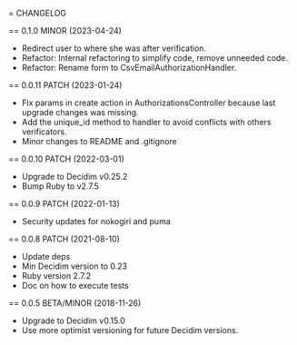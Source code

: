 = CHANGELOG

== 0.1.0 MINOR (2023-04-24)
- Redirect user to where she was after verification.
- Refactor: Internal refactoring to simplify code, remove unneeded code.
- Refactor: Rename form to CsvEmailAuthorizationHandler.

== 0.0.11 PATCH (2023-01-24)
- Fix params in create action in AuthorizationsController because last upgrade changes was missing.
- Add the unique_id method to handler to avoid conflicts with others verificators.
- Minor changes to README and .gitignore

== 0.0.10 PATCH (2022-03-01)
- Upgrade to Decidim v0.25.2
- Bump Ruby to v2.7.5

== 0.0.9 PATCH (2022-01-13)
- Security updates for nokogiri and puma

== 0.0.8 PATCH (2021-08-10)
- Update deps
- Min Decidim version to 0.23
- Ruby version 2.7.2
- Doc on how to execute tests

== 0.0.5 BETA/MINOR (2018-11-26)
- Upgrade to Decidim v0.15.0
- Use more optimist versioning for future Decidim versions.

